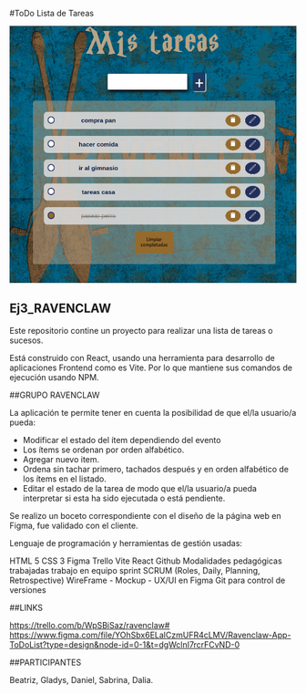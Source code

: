 #ToDo Lista de Tareas 
<div>
<p align="center">
<img src="./public/CAPTURA TODO.png" alt="Todo Lista" width="600px">
</p>
</div>

## Ej3_RAVENCLAW


Este repositorio contine un proyecto para realizar una lista de tareas o sucesos. 

Está construido con React, usando  una herramienta para desarrollo de aplicaciones Frontend  como es Vite. Por lo que mantiene sus comandos de ejecución usando NPM.


##GRUPO RAVENCLAW

La aplicación te permite tener en cuenta la posibilidad de que el/la usuario/a pueda:
- Modificar el estado del ítem dependiendo del evento
- Los ítems se ordenan por orden alfabético.
- Agregar nuevo item.
- Ordena sin tachar primero, tachados después y en orden alfabético de los ítems en el listado.
- Editar el estado de la tarea de modo que el/la usuario/a pueda interpretar si esta ha sido ejecutada o está pendiente.

Se realizo un boceto correspondiente con el diseño de la página web en Figma, fue validado con el cliente.

Lenguaje de programación y herramientas de gestión usadas:

HTML 5
CSS 3
Figma
Trello
Vite
React
Github
Modalidades pedagógicas trabajadas
trabajo en equipo
sprint
SCRUM (Roles, Daily, Planning, Retrospective)
WireFrame - Mockup - UX/UI en Figma
Git para control de versiones

##LINKS

https://trello.com/b/WpSBiSaz/ravenclaw#
https://www.figma.com/file/YOhSbx6ELalCzmUFR4cLMV/Ravenclaw-App-ToDoList?type=design&node-id=0-1&t=dgWclnI7rcrFCvND-0

##PARTICIPANTES

Beatriz, Gladys, Daniel, Sabrina, Dalia.


